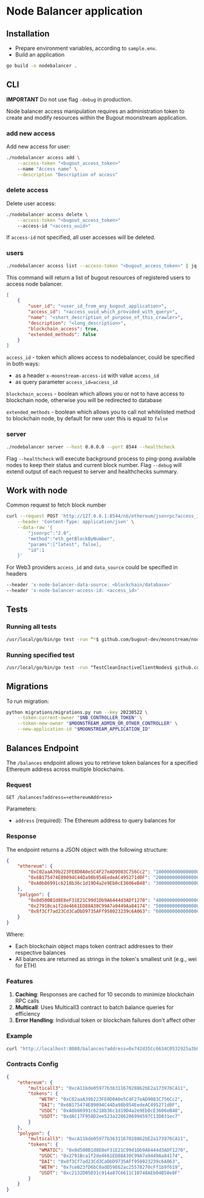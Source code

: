 # Node Balancer application

## Installation

-   Prepare environment variables, according to `sample.env`.
-   Build an application

```bash
go build -o nodebalancer .
```

## CLI

**IMPORTANT** Do not use flag `-debug` in production.

Node balancer access manipulation requires an administration token to create and modify resources within the Bugout moonstream application.

### add new access

Add new access for user:

```bash
./nodebalancer access add \
	--access-token "<bugout_access_token>"
	--name "Access name" \
	--description "Description of access"
```

### delete access

Delete user access:

```bash
./nodebalancer access delete \
	--access-token "<bugout_access_token>"
	--access-id "<access_uuid>"
```

If `access-id` not specified, all user accesses will be deleted.

### users

```bash
./nodebalancer access list --access-token "<bugout_access_token>" | jq .
```

This command will return a list of bugout resources of registered users to access node balancer.

```json
[
	{
		"user_id": "<user_id_from_any_bugout_application>",
		"access_id": "<access_uuid_which_provided_with_query>",
		"name": "<short_description_of_purpose_of_this_crawler>",
		"description": "<long_description>",
		"blockchain_access": true,
		"extended_methods": false
	}
]
```

`access_id` - token which allows access to nodebalancer, could be specified in both ways:

-   as a header `x-moonstream-access-id` with value `access_id`
-   as query parameter `access_id=access_id`

`blockchain_access` - boolean which allows you or not to have access to blockchain node, otherwise you will be redirected to database

`extended_methods` - boolean which allows you to call not whitelisted method to blockchain node, by default for new user this is equal to `false`

### server

```bash
./nodebalancer server --host 0.0.0.0 --port 8544 --healthcheck
```

Flag `--healthcheck` will execute background process to ping-pong available nodes to keep their status and current block number.
Flag `--debug` will extend output of each request to server and healthchecks summary.

## Work with node

Common request to fetch block number

```bash
curl --request POST 'http://127.0.0.1:8544/nb/ethereum/jsonrpc?access_id=<access_id>&data_source=<blockchain/database>' \
    --header 'Content-Type: application/json' \
    --data-raw '{
        "jsonrpc":"2.0",
        "method":"eth_getBlockByNumber",
        "params":["latest", false],
        "id":1
    }'
```

For Web3 providers `access_id` and `data_source` could be specified in headers

```bash
--header 'x-node-balancer-data-source: <blockchain/database>'
--header 'x-node-balancer-access-id: <access_id>'
```

## Tests

### Running all tests

```bash
/usr/local/go/bin/go test -run ^*$ github.com/bugout-dev/moonstream/nodes/node_balancer/cmd/nodebalancer -v -count=1
```

### Running specified test

```bash
/usr/local/go/bin/go test -run ^TestCleanInactiveClientNodes$ github.com/bugout-dev/moonstream/nodes/node_balancer/cmd/nodebalancer -v -count=1
```

## Migrations

To run migration:

```bash
python migrations/migrations.py run --key 20230522 \
    --token-current-owner "$NB_CONTROLLER_TOKEN" \
    --token-new-owner "$MOONSTREAM_ADMIN_OR_OTHER_CONTROLLER" \
    --new-application-id "$MOONSTREAM_APPLICATION_ID"
```

## Balances Endpoint

The `/balances` endpoint allows you to retrieve token balances for a specified Ethereum address across multiple blockchains.

### Request

```
GET /balances?address=<ethereumAddress>
```

Parameters:
- `address` (required): The Ethereum address to query balances for

### Response

The endpoint returns a JSON object with the following structure:

```json
{
	"ethereum": {
		"0xC02aaA39b223FE8D0A0e5C4F27eAD9083C756Cc2": "1000000000000000000",
		"0x6B175474E89094C44Da98b954EedeAC495271d0F": "2000000000000000000",
		"0xA0b86991c6218b36c1d19D4a2e9Eb0cE3606eB48": "3000000000000000"
	},
	"polygon": {
		"0x0d500B1d8E8eF31E21C99d1Db9A6444d3ADf1270": "4000000000000000000",
		"0x2791Bca1f2de4661ED88A30C99A7a9449Aa84174": "5000000000000000",
		"0x8f3Cf7ad23Cd3CaDbD9735AFf958023239c6A063": "6000000000000000000"
	}
}
```

Where:
- Each blockchain object maps token contract addresses to their respective balances
- All balances are returned as strings in the token's smallest unit (e.g., wei for ETH)

### Features

1. **Caching**: Responses are cached for 10 seconds to minimize blockchain RPC calls
2. **Multicall**: Uses Multicall3 contract to batch balance queries for efficiency
3. **Error Handling**: Individual token or blockchain failures don't affect other 

### Example

```bash
curl "http://localhost:8080/balances?address=0x742d35Cc6634C0532925a3b844Bc454e4438f44e"
```

### Contracts Config
```json
{
    "ethereum": {
        "multicall3": "0xcA11bde05977b3631167028862bE2a173976CA11",
        "tokens": {
            "WETH": "0xC02aaA39b223FE8D0A0e5C4F27eAD9083C756Cc2",
            "DAI": "0x6B175474E89094C44Da98b954EedeAC495271d0F",
            "USDC": "0xA0b86991c6218b36c1d19D4a2e9Eb0cE3606eB48",
            "USDT": "0xdAC17F958D2ee523a2206206994597C13D831ec7"
        }
    },
    "polygon": {
        "multicall3": "0xcA11bde05977b3631167028862bE2a173976CA11",
        "tokens": {
            "WMATIC": "0x0d500B1d8E8eF31E21C99d1Db9A6444d3ADf1270",
            "USDC": "0x2791Bca1f2de4661ED88A30C99A7a9449Aa84174",
            "DAI": "0x8f3Cf7ad23Cd3CaDbD9735AFf958023239c6A063",
            "WETH": "0x7ceB23fD6bC0adD59E62ac25578270cFf1b9f619",
            "USDT": "0xc2132D05D31c914a87C6611C10748AEb04B58e8F"
        }
    }
}
```
